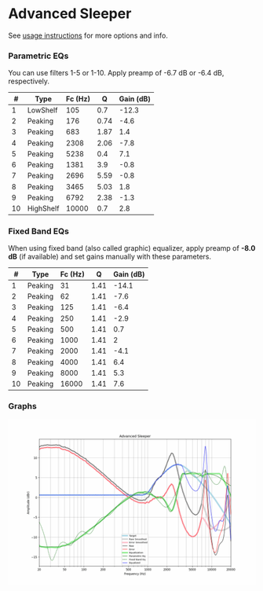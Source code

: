 # Advanced Sleeper
See [usage instructions](https://github.com/jaakkopasanen/AutoEq#usage) for more options and info.

### Parametric EQs
You can use filters 1-5 or 1-10. Apply preamp of -6.7 dB or -6.4 dB, respectively.

|   # | Type      |   Fc (Hz) |    Q |   Gain (dB) |
|-----|-----------|-----------|------|-------------|
|   1 | LowShelf  |       105 | 0.7  |       -12.3 |
|   2 | Peaking   |       176 | 0.74 |        -4.6 |
|   3 | Peaking   |       683 | 1.87 |         1.4 |
|   4 | Peaking   |      2308 | 2.06 |        -7.8 |
|   5 | Peaking   |      5238 | 0.4  |         7.1 |
|   6 | Peaking   |      1381 | 3.9  |        -0.8 |
|   7 | Peaking   |      2696 | 5.59 |        -0.8 |
|   8 | Peaking   |      3465 | 5.03 |         1.8 |
|   9 | Peaking   |      6792 | 2.38 |        -1.3 |
|  10 | HighShelf |     10000 | 0.7  |         2.8 |

### Fixed Band EQs
When using fixed band (also called graphic) equalizer, apply preamp of **-8.0 dB** (if available) and set gains manually with these parameters.

|   # | Type    |   Fc (Hz) |    Q |   Gain (dB) |
|-----|---------|-----------|------|-------------|
|   1 | Peaking |        31 | 1.41 |       -14.1 |
|   2 | Peaking |        62 | 1.41 |        -7.6 |
|   3 | Peaking |       125 | 1.41 |        -6.4 |
|   4 | Peaking |       250 | 1.41 |        -2.9 |
|   5 | Peaking |       500 | 1.41 |         0.7 |
|   6 | Peaking |      1000 | 1.41 |         2   |
|   7 | Peaking |      2000 | 1.41 |        -4.1 |
|   8 | Peaking |      4000 | 1.41 |         6.4 |
|   9 | Peaking |      8000 | 1.41 |         5.3 |
|  10 | Peaking |     16000 | 1.41 |         7.6 |

### Graphs
![](./Advanced%20Sleeper.png)
